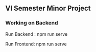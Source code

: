 ## VI Semester Minor Project

### Working on Backend

Run Backend : npm run serve

Run Frontend: npm run serve
